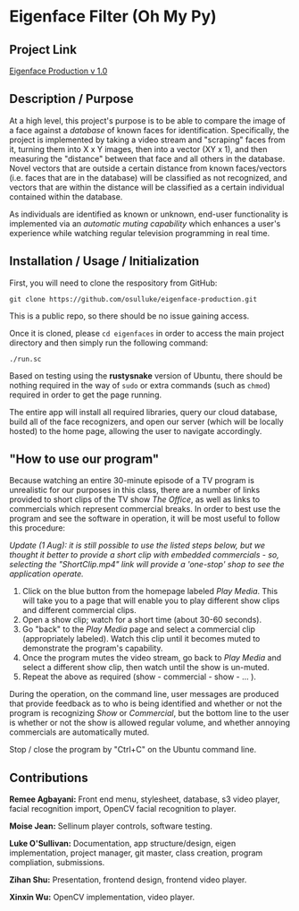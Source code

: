 # **Eigenface Filter (Oh My Py)**

## **Project Link**

[Eigenface Production v 1.0](https://github.com/osulluke/eigenface-production)

## **Description / Purpose**

At a high level, this project's purpose is to be able to compare the image of a face against a *database* of known faces for identification. Specifically, the project is implemented by taking a video stream and "scraping" faces from it, turning them into X x Y images, then into a vector (XY x 1), and then measuring the "distance" between that face and all others in the database. Novel vectors that are outside a certain distance from known faces/vectors (i.e. faces that are in the database) will be classified as not recognized, and vectors that are within the distance will be classified as a certain individual contained within the database.

As individuals are identified as known or unknown, end-user functionality is implemented via an *automatic muting capability* which enhances a user's experience while watching regular television programming in real time.

## **Installation / Usage / Initialization**

First, you will need to clone the respository from GitHub:

```
git clone https://github.com/osulluke/eigenface-production.git
```
This is a public repo, so there should be no issue gaining access.

Once it is cloned, please `cd eigenfaces` in order to access the main project directory and then simply run the following command:
```
./run.sc
```

Based on testing using the **rustysnake** version of Ubuntu, there should be nothing required in the way of `sudo` or extra commands (such as `chmod`) required in order to get the page running.

The entire app will install all required libraries, query our cloud database, build all of the face recognizers, and open our server (which will be locally hosted) to the home page, allowing the user to navigate accordingly.

## **"How to use our program"**

Because watching an entire 30-minute episode of a TV program is unrealistic for our purposes in this class, there are a number of links provided to short clips of the TV show *The Office*, as well as links to commercials which represent commercial breaks. In order to best use the program and see the software in operation, it will be most useful to follow this procedure:

*Update (1 Aug): it is still possible to use the listed steps below, but we thought it better to provide a short clip with embedded commercials - so, selecting the "ShortClip.mp4" link will provide a 'one-stop' shop to see the application operate.*

1. Click on the blue button from the homepage labeled *Play Media*. This will take you to a page that will enable you to play different show clips and different commercial clips.
2. Open a show clip; watch for a short time (about 30-60 seconds).
3. Go "back" to the *Play Media* page and select a commercial clip (appropriately labeled). Watch this clip until it becomes muted to demonstrate the program's capability.
4. Once the program mutes the video stream, go back to *Play Media* and select a different show clip, then watch until the show is un-muted.
5. Repeat the above as required (show - commercial - show - ... ).

During the operation, on the command line, user messages are produced that provide feedback as to who is being identified and whether or not the program is recognizing *Show* or *Commercial*, but the bottom line to the user is whether or not the show is allowed regular volume, and whether annoying commercials are automatically muted.

Stop / close the program by "Ctrl+C" on the Ubuntu command line.

## **Contributions**
**Remee Agbayani:** Front end menu, stylesheet, database, s3 video player, facial recognition import, OpenCV facial recognition to player.

**Moise Jean:** Sellinum player controls, software testing.

**Luke O'Sullivan:** Documentation, app structure/design, eigen implementation, project manager, git master, class creation, program compliation, submissions.

**Zihan Shu:** Presentation, frontend design, frontend video player.

**Xinxin Wu:** OpenCV implementation, video player.
